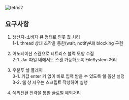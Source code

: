 ![tetris2](https://user-images.githubusercontent.com/12610035/131299100-0bff9fd9-d7d6-4e7d-b3b4-5bfda6addf8f.gif)
## 요구사항
1. 생산자-소비자 큐 형태로 인풋 값 처리  
1-1. thread 상태 조작을 통한(wait, notifyAll) blocking 구현  

2. 어노테이션 스캔으로 테트리스 블럭 모양 수집  
2-1. Jar 파일 내에서도 스캔 가능하도록 FileSystem 처리  

3. 우분투 쉘 플레이  
3-1. 키값 enter 키 없이 바로 입력 받을 수 있도록 쉘 옵션 설정  
3-2. 쉘 창 지우는 스크립트 작성하여 실행

4. 예외전환 전략을 통한 글로벌 예외처리 
